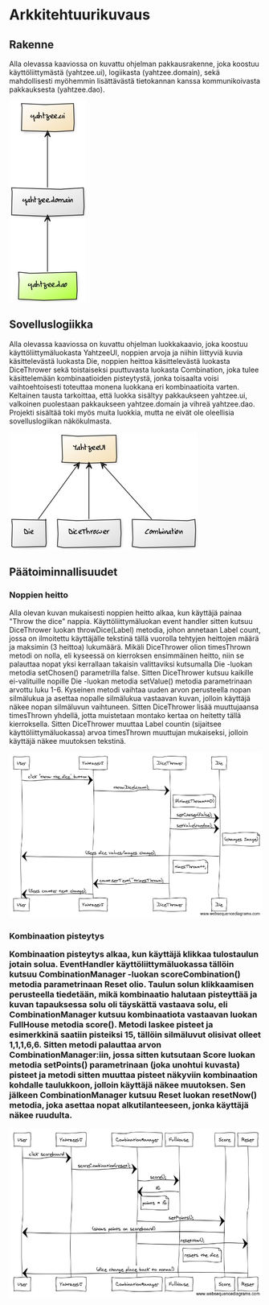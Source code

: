 <h1>Arkkitehtuurikuvaus</h1>

<h2>Rakenne</h2>

Alla olevassa kaaviossa on kuvattu ohjelman pakkausrakenne, joka koostuu käyttöliittymästä (yahtzee.ui), logiikasta
(yahtzee.domain), sekä mahdollisesti myöhemmin lisättävästä tietokannan kanssa kommunikoivasta pakkauksesta 
(yahtzee.dao).

![GitHub Logo](packagediagram.jpg)

<h2>Sovelluslogiikka</h2>

Alla olevassa kaaviossa on kuvattu ohjelman luokkakaavio, joka koostuu käyttöliittymäluokasta YahtzeeUI, noppien
arvoja ja niihin liittyviä kuvia käsittelevästä luokasta Die, noppien heittoa käsittelevästä luokasta DiceThrower
sekä toistaiseksi puuttuvasta luokasta Combination, joka tulee käsittelemään kombinaatioiden pisteytystä, jonka
toisaalta voisi vaihtoehtoisesti toteuttaa monena luokkana eri kombinaatioita varten. Keltainen tausta tarkoittaa,
että luokka sisältyy pakkaukseen yahtzee.ui, valkoinen puolestaan pakkaukseen yahtzee.domain ja vihreä yahtzee.dao.
Projekti sisältää toki myös muita luokkia, mutta ne eivät ole oleellisia sovelluslogiikan näkökulmasta.

 ![GitHub Logo](classdiagram.jpg)
 
 <h2>Päätoiminnallisuudet</h2>
 
 <h3>Noppien heitto</h3>
 
 Alla olevan kuvan mukaisesti noppien heitto alkaa, kun käyttäjä painaa "Throw the dice" nappia.
 Käyttöliittymäluokan
 event handler sitten kutsuu DiceThrower luokan throwDice(Label) metodia, johon annetaan Label count, jossa on
 ilmoitettu käyttäjälle tekstinä tällä vuorolla tehtyjen heittojen määrä ja maksimin (3 heittoa) lukumäärä. 
 Mikäli DiceThrower olion timesThrown metodi on nolla, eli kyseessä on kierroksen ensimmäinen heitto, niin se
 palauttaa nopat yksi kerrallaan takaisin valittaviksi kutsumalla Die -luokan metodia setChosen() parametrilla
 false.
 Sitten DiceThrower kutsuu kaikille ei-valituille nopille Die -luokan metodia setValue() metodia parametrinaan
 arvottu luku 1-6. Kyseinen metodi vaihtaa uuden arvon perusteella nopan silmälukua ja asettaa nopalle silmälukua
 vastaavan kuvan, jolloin käyttäjä näkee nopan silmäluvun vaihtuneen. Sitten DiceThrower lisää muuttujaansa 
 timesThrown yhdellä, jotta muistetaan montako kertaa on heitetty tällä kierroksella. Sitten DiceThrower muuttaa
 Label countin (sijaitsee käyttöliittymäluokassa) arvoa timesThrown muuttujan mukaiseksi, jolloin käyttäjä näkee
 muutoksen tekstinä. 
 
 ![GitHub Logo](throwDice.png)
 
 <h3>Kombinaation pisteytys</3>
 
 Kombinaation pisteytys alkaa, kun käyttäjä klikkaa tulostaulun jotain solua. EventHandler käyttöliittymäluokassa
 tällöin kutsuu CombinationManager -luokan scoreCombination() metodia parametrinaan Reset olio. Taulun solun
 klikkaamisen perusteella tiedetään, mikä kombinaatio halutaan pisteyttää ja kuvan tapauksessa solu oli täyskättä
 vastaava solu, eli CombinationManager kutsuu kombinaatiota vastaavan luokan FullHouse metodia score().
 Metodi laskee pisteet ja esimerkkinä saatiin pisteiksi 15, tällöin silmäluvut olisivat olleet 1,1,1,6,6.
 Sitten metodi palauttaa arvon CombinationManager:iin, jossa sitten kutsutaan Score luokan metodia setPoints()
 parametrinaan (joka unohtui kuvasta) pisteet ja metodi sitten muuttaa pisteet näkyviin kombinaation kohdalle
 taulukkoon, jolloin käyttäjä näkee muutoksen. Sen jälkeen CombinationManager kutsuu Reset luokan resetNow()
 metodia, joka asettaa nopat alkutilanteeseen, jonka käyttäjä näkee ruudulta.
 
  ![GitHub Logo](combination.png)
